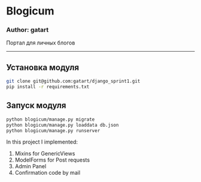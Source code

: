# Blogicum
### Author: gatart
Портал для личных блогов

---

## Установка модуля

```bash
git clone git@github.com:gatart/django_sprint1.git
pip install -r requirements.txt
```

## Запуск модуля
```bash
python blogicum/manage.py migrate
python blogicum/manage.py loaddata db.json
python blogicum/manage.py runserver
```

In this project I implemented:
1) Mixins for GenericViews
2) ModelForms for Post requests
3) Admin Panel
4) Confirmation code by mail
